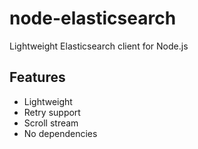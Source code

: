 # node-elasticsearch

Lightweight Elasticsearch client for Node.js

## Features

- Lightweight
- Retry support
- Scroll stream
- No dependencies
